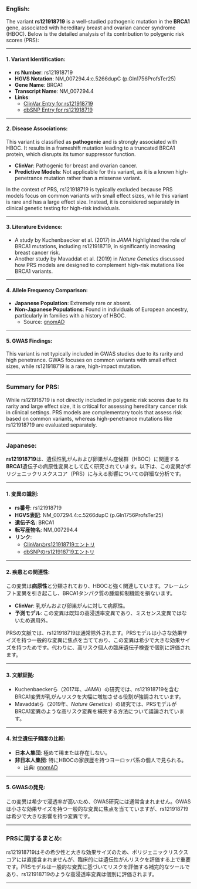 ### English:
The variant **rs121918719** is a well-studied pathogenic mutation in the **BRCA1** gene, associated with hereditary breast and ovarian cancer syndrome (HBOC). Below is the detailed analysis of its contribution to polygenic risk scores (PRS):

---

#### 1. **Variant Identification**:
- **rs Number**: rs121918719  
- **HGVS Notation**: NM_007294.4:c.5266dupC (p.Gln1756ProfsTer25)  
- **Gene Name**: BRCA1  
- **Transcript Name**: NM_007294.4  
- **Links**:  
  - [ClinVar Entry for rs121918719](https://www.ncbi.nlm.nih.gov/clinvar/variation/17661/)  
  - [dbSNP Entry for rs121918719](https://www.ncbi.nlm.nih.gov/snp/rs121918719)  

---

#### 2. **Disease Associations**:
This variant is classified as **pathogenic** and is strongly associated with HBOC. It results in a frameshift mutation leading to a truncated BRCA1 protein, which disrupts its tumor suppressor function.  
- **ClinVar**: Pathogenic for breast and ovarian cancer.  
- **Predictive Models**: Not applicable for this variant, as it is a known high-penetrance mutation rather than a missense variant.  

In the context of PRS, rs121918719 is typically excluded because PRS models focus on common variants with small effect sizes, while this variant is rare and has a large effect size. Instead, it is considered separately in clinical genetic testing for high-risk individuals.

---

#### 3. **Literature Evidence**:
- A study by Kuchenbaecker et al. (2017) in *JAMA* highlighted the role of BRCA1 mutations, including rs121918719, in significantly increasing breast cancer risk.  
- Another study by Mavaddat et al. (2019) in *Nature Genetics* discussed how PRS models are designed to complement high-risk mutations like BRCA1 variants.  

---

#### 4. **Allele Frequency Comparison**:
- **Japanese Population**: Extremely rare or absent.  
- **Non-Japanese Populations**: Found in individuals of European ancestry, particularly in families with a history of HBOC.  
  - Source: [gnomAD](https://gnomad.broadinstitute.org/)  

---

#### 5. **GWAS Findings**:
This variant is not typically included in GWAS studies due to its rarity and high penetrance. GWAS focuses on common variants with small effect sizes, while rs121918719 is a rare, high-impact mutation.

---

### Summary for PRS:
While rs121918719 is not directly included in polygenic risk scores due to its rarity and large effect size, it is critical for assessing hereditary cancer risk in clinical settings. PRS models are complementary tools that assess risk based on common variants, whereas high-penetrance mutations like rs121918719 are evaluated separately.

---

### Japanese:
**rs121918719**は、遺伝性乳がんおよび卵巣がん症候群（HBOC）に関連する**BRCA1**遺伝子の病原性変異として広く研究されています。以下は、この変異がポリジェニックリスクスコア（PRS）に与える影響についての詳細な分析です。

---

#### 1. **変異の識別**:
- **rs番号**: rs121918719  
- **HGVS表記**: NM_007294.4:c.5266dupC (p.Gln1756ProfsTer25)  
- **遺伝子名**: BRCA1  
- **転写産物名**: NM_007294.4  
- **リンク**:  
  - [ClinVarのrs121918719エントリ](https://www.ncbi.nlm.nih.gov/clinvar/variation/17661/)  
  - [dbSNPのrs121918719エントリ](https://www.ncbi.nlm.nih.gov/snp/rs121918719)  

---

#### 2. **疾患との関連性**:
この変異は**病原性**と分類されており、HBOCと強く関連しています。フレームシフト変異を引き起こし、BRCA1タンパク質の腫瘍抑制機能を損ないます。  
- **ClinVar**: 乳がんおよび卵巣がんに対して病原性。  
- **予測モデル**: この変異は既知の高浸透率変異であり、ミスセンス変異ではないため適用外。  

PRSの文脈では、rs121918719は通常除外されます。PRSモデルは小さな効果サイズを持つ一般的な変異に焦点を当てており、この変異は希少で大きな効果サイズを持つためです。代わりに、高リスク個人の臨床遺伝子検査で個別に評価されます。

---

#### 3. **文献証拠**:
- Kuchenbaeckerら（2017年、*JAMA*）の研究では、rs121918719を含むBRCA1変異が乳がんリスクを大幅に増加させる役割が強調されています。  
- Mavaddatら（2019年、*Nature Genetics*）の研究では、PRSモデルがBRCA1変異のような高リスク変異を補完する方法について議論されています。  

---

#### 4. **対立遺伝子頻度の比較**:
- **日本人集団**: 極めて稀または存在しない。  
- **非日本人集団**: 特にHBOCの家族歴を持つヨーロッパ系の個人で見られる。  
  - 出典: [gnomAD](https://gnomad.broadinstitute.org/)  

---

#### 5. **GWASの発見**:
この変異は希少で浸透率が高いため、GWAS研究には通常含まれません。GWASは小さな効果サイズを持つ一般的な変異に焦点を当てていますが、rs121918719は希少で大きな影響を持つ変異です。

---

### PRSに関するまとめ:
rs121918719はその希少性と大きな効果サイズのため、ポリジェニックリスクスコアには直接含まれませんが、臨床的には遺伝性がんリスクを評価する上で重要です。PRSモデルは一般的な変異に基づいてリスクを評価する補完的なツールであり、rs121918719のような高浸透率変異は個別に評価されます。

---